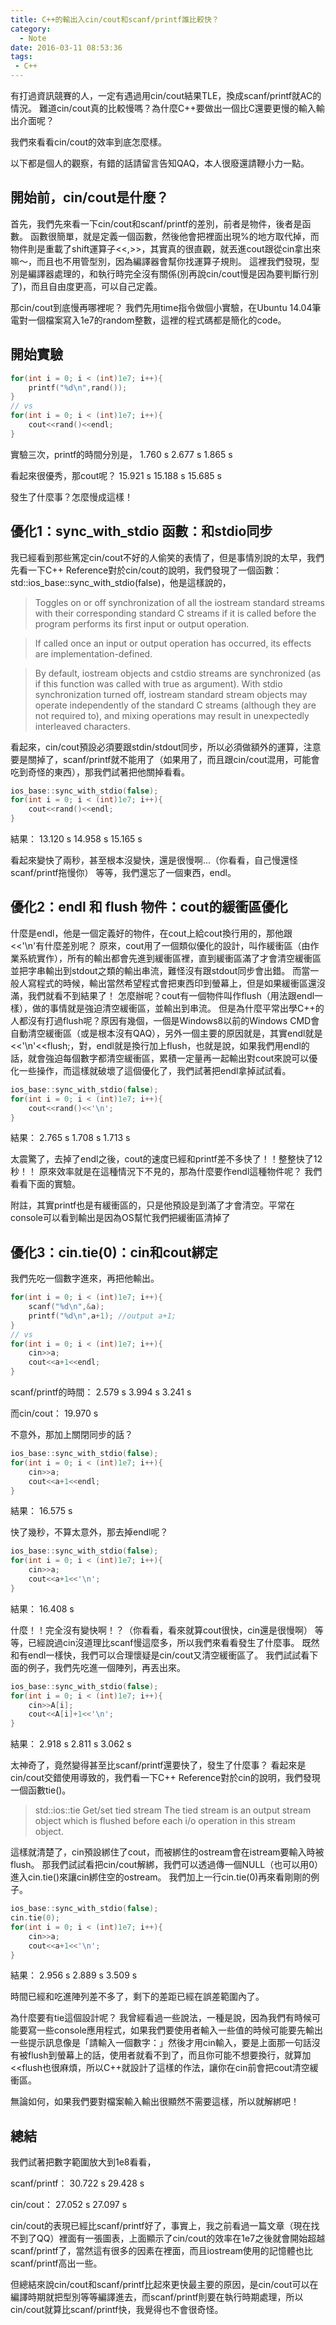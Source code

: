 ```yaml
---
title: C++的輸出入cin/cout和scanf/printf誰比較快？
category:
  - Note
date: 2016-03-11 08:53:36
tags:
 - C++
---
```


有打過資訊競賽的人，一定有遇過用cin/cout結果TLE，換成scanf/printf就AC的情況。
難道cin/cout真的比較慢嗎？為什麼C++要做出一個比C還要更慢的輸入輸出介面呢？

我們來看看cin/cout的效率到底怎麼樣。

<!--more-->

以下都是個人的觀察，有錯的話請留言告知QAQ，本人很廢還請鞭小力一點。

## 開始前，cin/cout是什麼？

首先，我們先來看一下cin/cout和scanf/printf的差別，前者是物件，後者是函數。
函數很簡單，就是定義一個函數，然後他會把裡面出現%的地方取代掉，而物件則是重載了shift運算子<<,>>，其實真的很直觀，就丟進cout跟從cin拿出來嘛～，而且也不用管型別，因為編譯器會幫你找運算子規則。
這裡我們發現，型別是編譯器處理的，和執行時完全沒有關係(別再說cin/cout慢是因為要判斷行別了)，而且自由度更高，可以自己定義。

那cin/cout到底慢再哪裡呢？
我們先用time指令做個小實驗，在Ubuntu 14.04筆電對一個檔案寫入1e7的random整數，這裡的程式碼都是簡化的code。

## 開始實驗

``` c++
for(int i = 0; i < (int)1e7; i++){
    printf("%d\n",rand());
}
// vs
for(int i = 0; i < (int)1e7; i++){
    cout<<rand()<<endl;
}
```

實驗三次，printf的時間分別是，
1.760 s
2.677 s
1.865 s

看起來很優秀，那cout呢？
15.921 s
15.188 s
15.685 s

發生了什麼事？怎麼慢成這樣！

## 優化1：sync_with_stdio 函數：和stdio同步

我已經看到那些篤定cin/cout不好的人偷笑的表情了，但是事情別說的太早，我們先看一下C++ Reference對於cin/cout的說明，我們發現了一個函數：std::ios_base::sync_with_stdio(false)，他是這樣說的，
> Toggles on or off synchronization of all the iostream standard streams with their corresponding standard C streams if it is called before the program performs its first input or output operation.

> If called once an input or output operation has occurred, its effects are implementation-defined.

> By default, iostream objects and cstdio streams are synchronized (as if this function was called with true as argument).
> With stdio synchronization turned off, iostream standard stream objects may operate independently of the standard C streams (although they are not required to), and mixing operations may result in unexpectedly interleaved characters.

看起來，cin/cout預設必須要跟stdin/stdout同步，所以必須做額外的運算，注意要是關掉了，scanf/printf就不能用了（如果用了，而且跟cin/cout混用，可能會吃到奇怪的東西），那我們試著把他關掉看看。

``` c++
ios_base::sync_with_stdio(false);
for(int i = 0; i < (int)1e7; i++){
    cout<<rand()<<endl;
}
```
結果：
13.120 s
14.958 s
15.165 s


看起來變快了兩秒，甚至根本沒變快，還是很慢啊...（你看看，自己慢還怪scanf/printf拖慢你）
等等，我們還忘了一個東西，endl。

## 優化2：endl 和 flush 物件：cout的緩衝區優化

什麼是endl，他是一個定義好的物件，在cout上給cout換行用的，那他跟<<'\n'有什麼差別呢？
原來，cout用了一個類似優化的設計，叫作緩衝區（由作業系統實作），所有的輸出都會先進到緩衝區裡，直到緩衝區滿了才會清空緩衝區並把字串輸出到stdout之類的輸出串流，難怪沒有跟stdout同步會出錯。
而當一般人寫程式的時候，輸出當然希望程式會把東西印到螢幕上，但是如果緩衝區還沒滿，我們就看不到結果了！
怎麼辦呢？cout有一個物件叫作flush（用法跟endl一樣），做的事情就是強迫清空緩衝區，並輸出到串流。
但是為什麼平常出學C++的人都沒有打過flush呢？原因有幾個，一個是Windows8以前的Windows CMD會自動清空緩衝區（或是根本沒有QAQ），另外一個主要的原因就是，其實endl就是<<'\n'<<flush;，對，endl就是換行加上flush，也就是說，如果我們用endl的話，就會強迫每個數字都清空緩衝區，累積一定量再一起輸出對cout來說可以優化一些操作，而這樣就破壞了這個優化了，我們試著把endl拿掉試試看。

``` c++
ios_base::sync_with_stdio(false);
for(int i = 0; i < (int)1e7; i++){
    cout<<rand()<<'\n';
}
```
結果：
2.765 s
1.708 s
1.713 s

太震驚了，去掉了endl之後，cout的速度已經和printf差不多快了！！整整快了12秒！！
原來效率就是在這種情況下不見的，那為什麼要作endl這種物件呢？
我們看看下面的實驗。

附註，其實printf也是有緩衝區的，只是他預設是到滿了才會清空。平常在console可以看到輸出是因為OS幫忙我們把緩衝區清掉了

## 優化3：cin.tie(0)：cin和cout綁定

我們先吃一個數字進來，再把他輸出。

``` c++
for(int i = 0; i < (int)1e7; i++){
    scanf("%d\n",&a);
    printf("%d\n",a+1); //output a+1;
}
// vs
for(int i = 0; i < (int)1e7; i++){
    cin>>a;
    cout<<a+1<<endl;
}
```

scanf/printf的時間：
2.579 s
3.994 s
3.241 s

而cin/cout：
19.970 s

不意外，那加上關閉同步的話？
``` c++
ios_base::sync_with_stdio(false);
for(int i = 0; i < (int)1e7; i++){
    cin>>a;
    cout<<a+1<<endl;
}
```
結果：
16.575 s

快了幾秒，不算太意外，那去掉endl呢？

``` c++
ios_base::sync_with_stdio(false);
for(int i = 0; i < (int)1e7; i++){
    cin>>a;
    cout<<a+1<<'\n';
}
```

結果：
16.408 s

什麼！！完全沒有變快啊！？（你看看，看來就算cout很快，cin還是很慢啊）
等等，已經說過cin沒道理比scanf慢這麼多，所以我們來看看發生了什麼事。
既然和有endl一樣快，我們可以合理懷疑是cin/cout又清空緩衝區了。
我們試試看下面的例子，我們先吃進一個陣列，再丟出來。

``` c++
ios_base::sync_with_stdio(false);
for(int i = 0; i < (int)1e7; i++){
    cin>>A[i];
    cout<<A[i]+1<<'\n';
}
```

結果：
2.918 s
2.811 s
3.062 s

太神奇了，竟然變得甚至比scanf/printf還要快了，發生了什麼事？
看起來是cin/cout交錯使用導致的，我們看一下C++ Reference對於cin的說明，我們發現一個函數tie()。
> std::ios::tie
> Get/set tied stream
> The tied stream is an output stream object which is flushed before each i/o operation in this stream object.

這樣就清楚了，cin預設綁住了cout，而被綁住的ostream會在istream要輸入時被flush。
那我們試試看把cin/cout解綁，我們可以透過傳一個NULL（也可以用0）進入cin.tie()來讓cin綁住空的ostream。
我們加上一行cin.tie(0)再來看剛剛的例子。

``` c++
ios_base::sync_with_stdio(false);
cin.tie(0);
for(int i = 0; i < (int)1e7; i++){
    cin>>a;
    cout<<a+1<<'\n';
}
```

結果：
2.956 s
2.889 s
3.509 s

時間已經和吃進陣列差不多了，剩下的差距已經在誤差範圍內了。

為什麼要有tie這個設計呢？
我曾經看過一些說法，一種是說，因為我們有時候可能要寫一些console應用程式，如果我們要使用者輸入一些值的時候可能要先輸出一些提示訊息像是「請輸入一個數字：」然後才用cin輸入，要是上面那一句話沒有被flush到螢幕上的話，使用者就看不到了，而且你可能不想要換行，就算加<<flush也很麻煩，所以C++就設計了這樣的作法，讓你在cin前會把cout清空緩衝區。

無論如何，如果我們要對檔案輸入輸出很顯然不需要這樣，所以就解綁吧！

## 總結

我們試著把數字範圍放大到1e8看看，

scanf/printf：
30.722 s
29.428 s

cin/cout：
27.052 s
27.097 s

cin/cout的表現已經比scanf/printf好了，事實上，我之前看過一篇文章（現在找不到了QQ）裡面有一張圖表，上面顯示了cin/cout的效率在1e7之後就會開始超越scanf/printf了，當然這有很多的因素在裡面，而且iostream使用的記憶體也比scanf/printf高出一些。

但總結來說cin/cout和scanf/printf比起來更快最主要的原因，是cin/cout可以在編譯時期就把型別等等編譯進去，而scanf/printf則要在執行時期處理，所以cin/cout就算比scanf/printf快，我覺得也不會很奇怪。
